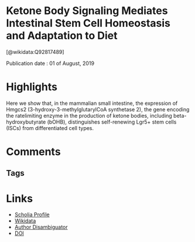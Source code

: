 
Ketone Body Signaling Mediates Intestinal Stem Cell Homeostasis and Adaptation to Diet
======================================================================================
  
  [@wikidata:Q92817489]  
  
Publication date : 01 of August, 2019  

# Highlights
 Here we
show that, in the mammalian small intestine, the
expression of Hmgcs2 (3-hydroxy-3-methylglutarylCoA synthetase 2), the gene encoding the ratelimiting enzyme in the production of ketone bodies,
including beta-hydroxybutyrate (bOHB), distinguishes self-renewing Lgr5+ stem cells (ISCs) from
differentiated cell types. 


# Comments

## Tags

# Links
  
 * [Scholia Profile](https://scholia.toolforge.org/work/Q92817489)  
 * [Wikidata](https://www.wikidata.org/wiki/Q92817489)  
 * [Author Disambiguator](https://author-disambiguator.toolforge.org/work_item_oauth.php?id=Q92817489&batch_id=&match=1&author_list_id=&doit=Get+author+links+for+work)  
 * [DOI](https://doi.org/10.1016/J.CELL.2019.07.048)  
